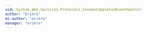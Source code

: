 ```yaml
---
uid: System.Web.Services.Protocols.InvokeCompletedEventHandler
author: "Erikre"
ms.author: "erikre"
manager: "erikre"
---
```

